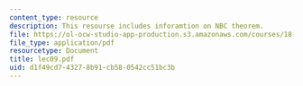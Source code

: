 ```yaml
---
content_type: resource
description: This resourse includes inforamtion on NBC theorem.
file: https://ol-ocw-studio-app-production.s3.amazonaws.com/courses/18-315-combinatorial-theory-introduction-to-graph-theory-extremal-and-enumerative-combinatorics-spring-2005/d1f49cd743278b91cb580542cc51bc3b_lec09.pdf
file_type: application/pdf
resourcetype: Document
title: lec09.pdf
uid: d1f49cd7-4327-8b91-cb58-0542cc51bc3b
---
```


